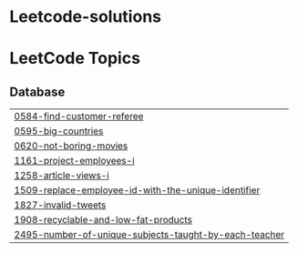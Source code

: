 # Leetcode-solutions
<!---LeetCode Topics Start-->
# LeetCode Topics
## Database
|  |
| ------- |
| [0584-find-customer-referee](https://github.com/IsratJahan909/Leetcode-solutions/tree/master/0584-find-customer-referee) |
| [0595-big-countries](https://github.com/IsratJahan909/Leetcode-solutions/tree/master/0595-big-countries) |
| [0620-not-boring-movies](https://github.com/IsratJahan909/Leetcode-solutions/tree/master/0620-not-boring-movies) |
| [1161-project-employees-i](https://github.com/IsratJahan909/Leetcode-solutions/tree/master/1161-project-employees-i) |
| [1258-article-views-i](https://github.com/IsratJahan909/Leetcode-solutions/tree/master/1258-article-views-i) |
| [1509-replace-employee-id-with-the-unique-identifier](https://github.com/IsratJahan909/Leetcode-solutions/tree/master/1509-replace-employee-id-with-the-unique-identifier) |
| [1827-invalid-tweets](https://github.com/IsratJahan909/Leetcode-solutions/tree/master/1827-invalid-tweets) |
| [1908-recyclable-and-low-fat-products](https://github.com/IsratJahan909/Leetcode-solutions/tree/master/1908-recyclable-and-low-fat-products) |
| [2495-number-of-unique-subjects-taught-by-each-teacher](https://github.com/IsratJahan909/Leetcode-solutions/tree/master/2495-number-of-unique-subjects-taught-by-each-teacher) |
<!---LeetCode Topics End-->